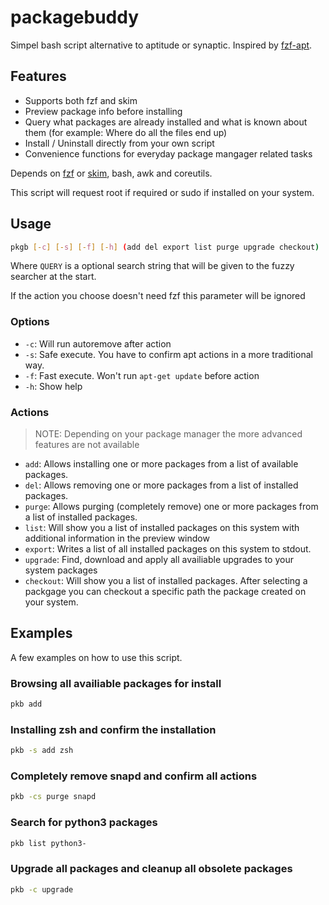 # packagebuddy

Simpel bash script alternative to aptitude or synaptic.
Inspired by [fzf-apt](https://github.com/krickelkrakel/fzf-apt).

## Features

- Supports both fzf and skim
- Preview package info before installing
- Query what packages are already installed and what is known about them (for example: Where do all the files end up)
- Install / Uninstall directly from your own script
- Convenience functions for everyday package mangager related tasks

Depends on [fzf](https://github.com/junegunn/fzf) or [skim](https://github.com/lotabout/skim), bash, awk and coreutils.

This script will request root if required or sudo if installed on your system.

## Usage

```sh
pkgb [-c] [-s] [-f] [-h] (add del export list purge upgrade checkout) [QUERY]
```

Where `QUERY` is a optional search string that will be given to the fuzzy searcher at the start.

If the action you choose doesn't need fzf this parameter will be ignored

### Options

- `-c`: Will run autoremove after action
- `-s`: Safe execute. You have to confirm apt actions in a more traditional way.
- `-f`: Fast execute. Won't run `apt-get update` before action
- `-h`: Show help

### Actions

> NOTE: Depending on your package manager the more advanced features are not available

- `add`: Allows installing one or more packages from a list of available packages.
- `del`: Allows removing one or more packages from a list of installed packages.
- `purge`: Allows purging (completely remove) one or more packages from a list of installed packages.
- `list`: Will show you a list of installed packages on this system with additional information in the preview window
- `export`: Writes a list of all installed packages on this system to stdout.
- `upgrade`: Find, download and apply all availiable upgrades to your system packages
- `checkout`: Will show you a list of installed packages. After selecting a packgage you can checkout a specific path the package created on your system.

## Examples

A few examples on how to use this script.

### Browsing all availiable packages for install

```sh
pkb add
```

### Installing zsh and confirm the installation

```sh
pkb -s add zsh
```

### Completely remove snapd and confirm all actions

```sh
pkb -cs purge snapd
```

### Search for python3 packages

```sh
pkb list python3-
```

### Upgrade all packages and cleanup all obsolete packages

```sh
pkb -c upgrade
```
